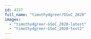 ```yaml
---
id: 4337
full_name: "timothydgreer/GSoC_2020"
images: 
  - "timothydgreer-GSoC_2020-latest"
  - "timothydgreer-GSoC_2020-test2"
---
```

